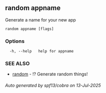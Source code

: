 ## random appname

Generate a name for your new app

```
random appname [flags]
```

### Options

```
  -h, --help   help for appname
```

### SEE ALSO

* [random](random.md)	 - ⁉️ Generate random things!

###### Auto generated by spf13/cobra on 13-Jul-2025
